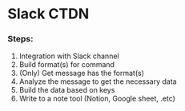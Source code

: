 # Slack CTDN
### Steps:
1. Integration with Slack channel
2. Build format(s) for command
3. (Only) Get message has the format(s)
4. Analyze the message to get the necessary data
5. Build the data based on keys
6. Write to a note tool (Notion, Google sheet, .etc)
